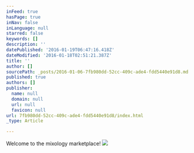 ```yaml
---
inFeed: true
hasPage: true
inNav: false
inLanguage: null
starred: false
keywords: []
description: ''
datePublished: '2016-01-19T06:47:16.418Z'
dateModified: '2016-01-18T02:51:21.387Z'
title: ''
author: []
sourcePath: _posts/2016-01-06-7fb980dd-52cc-409c-ade4-fdd5440e91d8.md
published: true
authors: []
publisher:
  name: null
  domain: null
  url: null
  favicon: null
url: 7fb980dd-52cc-409c-ade4-fdd5440e91d8/index.html
_type: Article

---
```

Welcome to the mixology marketplace!
![](https://the-grid-user-content.s3-us-west-2.amazonaws.com/da52c74e-4d63-414f-981b-0dfdf1578932.png)